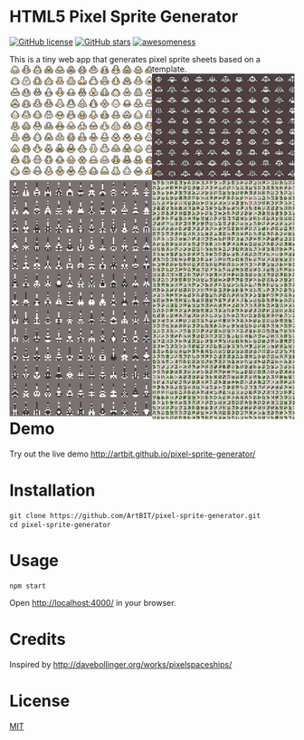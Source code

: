 # HTML5 Pixel Sprite Generator
[![GitHub license](https://img.shields.io/github/license/ArtBIT/pixel-sprite-generator.svg)](https://github.com/ArtBIT/pixel-sprite-generator) [![GitHub stars](https://img.shields.io/github/stars/ArtBIT/pixel-sprite-generator.svg)](https://github.com/ArtBIT/pixel-sprite-generator)  [![awesomeness](https://img.shields.io/badge/awesomeness-maximum-red.svg)](https://github.com/ArtBIT/pixel-sprite-generator)

This is a tiny web app that generates pixel sprite sheets based on a template.
<img align="left" width="50%" src="/assets/screenshot.png">
<img align="left" width="50%" src="/assets/helmets.png">
<img align="left" width="50%" src="/assets/turrets.png">
<img align="left" width="50%" src="/assets/alien-alphabet.png">

# Demo
Try out the live demo http://artbit.github.io/pixel-sprite-generator/

# Installation
```
git clone https://github.com/ArtBIT/pixel-sprite-generator.git
cd pixel-sprite-generator
```

# Usage
```
npm start

```
Open [http://localhost:4000/](http://localhost:4000/) in your browser.

# Credits

Inspired by http://davebollinger.org/works/pixelspaceships/

# License

[MIT](LICENSE.md)
